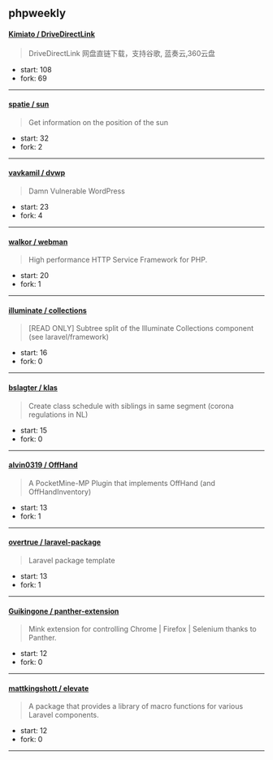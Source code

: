 ## phpweekly

#### [Kimiato / DriveDirectLink](https://github.com/Kimiato/DriveDirectLink)

> DriveDirectLink 网盘直链下载，支持谷歌, 蓝奏云,360云盘

+ start: 108
+ fork: 69

----


#### [spatie / sun](https://github.com/spatie/sun)

> Get information on the position of the sun

+ start: 32
+ fork: 2

----


#### [vavkamil / dvwp](https://github.com/vavkamil/dvwp)

> Damn Vulnerable WordPress

+ start: 23
+ fork: 4

----


#### [walkor / webman](https://github.com/walkor/webman)

> High performance HTTP Service Framework for PHP.

+ start: 20
+ fork: 1

----


#### [illuminate / collections](https://github.com/illuminate/collections)

> [READ ONLY] Subtree split of the Illuminate Collections component (see laravel/framework)

+ start: 16
+ fork: 0

----


#### [bslagter / klas](https://github.com/bslagter/klas)

> Create class schedule with siblings in same segment (corona regulations in NL)

+ start: 15
+ fork: 0

----


#### [alvin0319 / OffHand](https://github.com/alvin0319/OffHand)

> A PocketMine-MP Plugin that implements OffHand (and OffHandInventory)

+ start: 13
+ fork: 1

----


#### [overtrue / laravel-package](https://github.com/overtrue/laravel-package)

> Laravel package template

+ start: 13
+ fork: 1

----


#### [Guikingone / panther-extension](https://github.com/Guikingone/panther-extension)

> Mink extension for controlling Chrome | Firefox | Selenium thanks to Panther.

+ start: 12
+ fork: 0

----


#### [mattkingshott / elevate](https://github.com/mattkingshott/elevate)

> A package that provides a library of macro functions for various Laravel components.

+ start: 12
+ fork: 0

----

